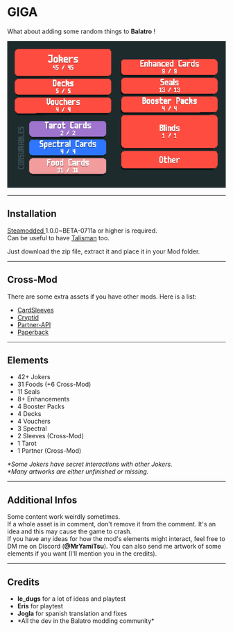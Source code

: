 <h1>GIGA</h1>

<p>What about adding some random things to <strong>Balatro</strong> !</p>

<img src="assets/other/content.png" alt="Content Screenshot">

<hr>
<h2>Installation</h2>
<p>
    <a href="https://github.com/Steamodded/smods">Steamodded </a>1.0.0~BETA-0711a or higher is required.<br>
    Can be useful to have <a href="https://github.com/SpectralPack/Talisman">Talisman</a> too.
</p>
<p>Just download the zip file, extract it and place it in your Mod folder.</p>

<hr>
<h2>Cross-Mod</h2>
<p>There are some extra assets if you have other mods. Here is a list:</p>
<ul>
    <li><a href="https://github.com/larswijn/CardSleeves">CardSleeves</a></li>
    <li><a href="https://github.com/SpectralPack/Cryptid">Cryptid</a></li>
    <li><a href="https://github.com/Icecanno/Partner-API/">Partner-API</a></li>
    <li><a href="https://github.com/Balatro-Paperback/paperback">Paperback</a></li>
</ul>

<hr>
<h2>Elements</h2>
<ul>
    <li>42+ Jokers</li>
    <li>31 Foods (+6 Cross-Mod)</li>
    <li>11 Seals</li>
    <li>8+ Enhancements</li>
    <li>4 Booster Packs</li>
    <li>4 Decks</li>
    <li>4 Vouchers</li>
    <li>3 Spectral</li>
    <li>2 Sleeves (Cross-Mod)</li>
    <li>1 Tarot</li>
    <li>1 Partner (Cross-Mod)</li>
</ul>

<p><em>*Some Jokers have secret interactions with other Jokers.</em><br>
<em>*Many artworks are either unfinished or missing.</em></p>

<hr>
<h2>Additional Infos</h2>
<p>
    Some content work weirdly sometimes.<br>
    If a whole asset is in comment, don't remove it from the comment. It's an idea and this may cause the game to crash.<br>
    If you have any ideas for how the mod's elements might interact, feel free to DM me on Discord (<strong>@MrYamiTsu</strong>).
    You can also send me artwork of some elements if you want (I'll mention you in the credits).
</p>

<hr>
<h2>Credits</h2>
<ul>
    <li><strong>le_dugs</strong> for a lot of ideas and playtest</li>
    <li><strong>Eris</strong> for playtest</li>
    <li><strong>Jogla</strong> for spanish translation and fixes</li>
    <li>*All the dev in the Balatro modding community*</li>
</ul>